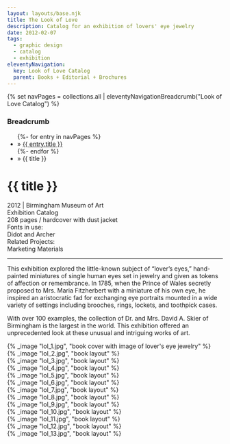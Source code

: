 ```yaml
---
layout: layouts/base.njk
title: The Look of Love
description: Catalog for an exhibition of lovers' eye jewelry
date: 2012-02-07
tags:
  - graphic design
  - catalog
  - exhibition
eleventyNavigation:
  key: Look of Love Catalog
  parent: Books + Editorial + Brochures
---
```

{% set navPages = collections.all | eleventyNavigationBreadcrumb("Look of Love Catalog") %}
<div class="breadcrumb">
    <h3 class="visually-hidden">Breadcrumb</h3>
	<ul class="nav">
            {%- for entry in navPages %}
		<li class="nav-item"{% if entry.url == page.url %} class="active-breadcrumb"{% endif %}> » <a href="{{ entry.url }}">{{ entry.title }}</a></li>
  	    	{%- endfor %}
	    <li class="nav-item"><active-breadcrumb>» {{ title }}</active-breadcrumb></li>
	</ul>
</div>
<div class="container">
  <div class="row"></div>
	<div class="row">
		<div class="col-4 col-4-md col-4-lg">
			<h1>{{ title }}</h1>
			<figcaption>2012 | Birmingham Museum of Art</figcaption>
            <figcaption>Exhibition Catalog</br>208 pages / hardcover with dust jacket</figcaption>
            <figcaption>Fonts in use:</br>Didot and Archer</figcaption>
            <figcaption>Related Projects:</br>Marketing Materials</figcaption>
			<hr>
		    	<p>This exhibition explored the little-known subject of “lover’s eyes,” hand-painted miniatures of single human eyes set in jewelry and given as tokens of affection or remembrance. In 1785, when the Prince of Wales secretly proposed to Mrs. Maria Fitzherbert with a miniature of his own eye, he inspired an aristocratic fad for exchanging eye portraits mounted in a wide variety of settings including brooches, rings, lockets, and toothpick cases.</p>
                <p>With over 100 examples, the collection of Dr. and Mrs. David A. Skier of Birmingham is the largest in the world. This exhibition offered an unprecedented look at these unusual and intriguing works of art.</p>
		</div>
		<div class="col"></div>
		<div class="col-6 col-6-md col-6-lg">{% _image "lol_1.jpg", "book cover with image of lover's eye jewelry" %}</div>
	</div>
	<div class="row">
		<div class="col">{% _image "lol_2.jpg", "book layout" %}</div>
        <div class="col">{% _image "lol_3.jpg", "book layout" %}</div>
	</div>
	<div class="row">
        <div class="col">{% _image "lol_4.jpg", "book layout" %}</div>
        <div class="col">{% _image "lol_5.jpg", "book layout" %}</div>
        <div class="col">{% _image "lol_6.jpg", "book layout" %}</div>
	</div>
	<div class="row">
        <div class="col">{% _image "lol_7.jpg", "book layout" %}</div>
        <div class="col">{% _image "lol_8.jpg", "book layout" %}</div>
	</div>
	<div class="row">
        <div class="col">{% _image "lol_9.jpg", "book layout" %}</div>
        <div class="col">{% _image "lol_10.jpg", "book layout" %}</div>
        <div class="col">{% _image "lol_11.jpg", "book layout" %}</div>
	</div>
	<div class="row">
        <div class="col">{% _image "lol_12.jpg", "book layout" %}</div>
        <div class="col">{% _image "lol_13.jpg", "book layout" %}</div>
  	</div>
</div>